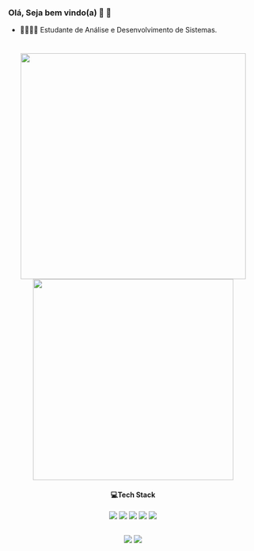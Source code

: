 ### Olá, Seja bem vindo(a) 💫 👋

- 🌱👨🏿‍💻 Estudante de Análise e Desenvolvimento de Sistemas.
# 
<div align="center">
  <a href="https://github.com/Diego-Neri/">
    <img width="455px"  src="https://github-readme-stats.vercel.app/api?username=Diego-Neri&show_icons=true&theme=dark"/>
    <img width="405px"  src="https://github-readme-stats.vercel.app/api/top-langs/?username=Diego-Neri&layout=compact&langs_count=7&theme=dark"/></a>
</div>



 <div align="center" > 
   
#### 💻Tech Stack
<img src="https://img.shields.io/badge/-css3-%231572B6?style=for-the-badge&logo=css3&logoColor=white)" target="_blank"></a>
<img src="https://img.shields.io/badge/-javascript-%23333?style=for-the-badge&logo=javascript&logoColor=%23F7DF1E)" target="_blank"></a>
<img src="https://img.shields.io/badge/-html5-%23E34F26?style=for-the-badge&logo=html5&logoColor=white" target="_blank"></a>
<img src="https://img.shields.io/badge/-php-%23777BB4?style=for-the-badge&logo=php&logoColor=ffdd54" target="_blank"></a> 
<img src="https://img.shields.io/badge/-python-%3670A0?style=for-the-badge&logo=python&logoColor=ffdd54" target="_blank"></a> 
 
</div>

     
  ##

 
<div align="center" > 
  <a href = "mailto:diegoneri500@gmail.com"><img src="https://img.shields.io/badge/-Gmail-%23333?style=for-the-badge&logo=gmail&logoColor=white" target="_blank"></a>
  <a href="[https://www.linkedin.com/in/mayara-c-7a5b041b0?lipi=urn%3Ali%3Apage%3Ad_flagship3_profile_view_base_contact_details%3B%2BWHtcsxgRBG6%2BmdsPMvFXw%3D%3D](https://www.linkedin.com/in/diego-neri500/)" target="_blank"><img src="https://img.shields.io/badge/-LinkedIn-%230077B5?style=for-the-badge&logo=linkedin&logoColor=white" target="_blank"></a> 
 
</div>



